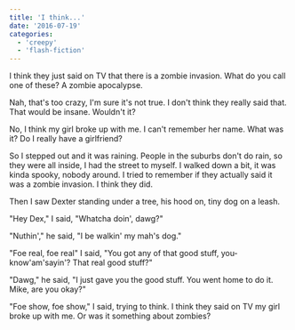 ```yaml
---
title: 'I think...'
date: '2016-07-19'
categories:
  - 'creepy'
  - 'flash-fiction'
---
```


I think they just said on TV that there is a zombie invasion. What do you call
one of these? A zombie apocalypse.

<!-- truncate -->

Nah, that's too crazy, I'm sure it's not true. I don't think they really said
that. That would be insane. Wouldn't it?

No, I think my girl broke up with me. I can't remember her name. What was it? Do
I really have a girlfriend?

So I stepped out and it was raining. People in the suburbs don't do rain, so
they were all inside, I had the street to myself. I walked down a bit, it was
kinda spooky, nobody around. I tried to remember if they actually said it was a
zombie invasion. I think they did.

Then I saw Dexter standing under a tree, his hood on, tiny dog on a leash.

"Hey Dex," I said, "Whatcha doin', dawg?"

"Nuthin'," he said, "I be walkin' my mah's dog."

"Foe real, foe real" I said, "You got any of that good stuff,
you-know'am'sayin'? That real good stuff?"

"Dawg," he said, "I just gave you the good stuff. You went home to do it. Mike,
are you okay?"

"Foe show, foe show," I said, trying to think. I think they said on TV my girl
broke up with me. Or was it something about zombies?
